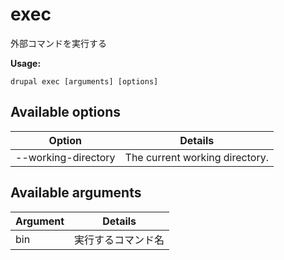 # exec
外部コマンドを実行する

**Usage:**
```
drupal exec [arguments] [options]
```

## Available options
Option | Details
-------|-------------
--working-directory | The current working directory.

## Available arguments
Argument | Details
---------|-------------
bin | 実行するコマンド名

